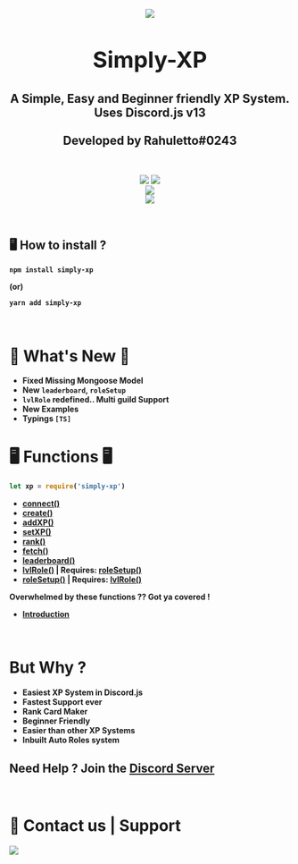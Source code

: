 <p align="center"><img align="center" style="margin-bottom:-6px" src="https://i.imgur.com/BiaHJA7.png?maxwidth=128&fidelity=grand"></p>

<h2 style="font-size:2.5rem;" align="center">Simply-XP</h2>

<h2 align="center">A Simple, Easy and Beginner friendly XP System. <br>Uses Discord.js v13<br><br>Developed by Rahuletto#0243</h2>

<br>
<p align="center">
   <a href="https://www.npmjs.com/package/simply-xp"><img src="https://img.shields.io/npm/v/simply-xp.svg?style=flat-square" /></a>
 <a href="https://www.npmjs.com/package/simply-xp"><img src="https://img.shields.io/npm/dt/simply-xp?style=flat-square" /></a><br>
   <a href="https://www.npmjs.com/package/simply-xp"><img src="https://nodei.co/npm/simply-xp.png?downloadRank=true&downloads=true&downloadRank=true&stars=true" /></a><br>
   <a href="https://discord.gg/3JzDV9T5Fn"><img src="https://invidget.switchblade.xyz/3JzDV9T5Fn" /></a>
</p>

<br>

## 🖥️ <b>How to install ?

```
npm install simply-xp
```

(or)

```
yarn add simply-xp
```

<br>

# 🎉 What's New 🎉

- Fixed Missing Mongoose Model
- New `leaderboard`, `roleSetup`
- `lvlRole` redefined.. Multi guild Support
- New Examples
- Typings `[TS]`

# 🖥 Functions 🖥

```js
let xp = require('simply-xp')
```

- [connect()](https://github.com/Rahuletto/simply-xp/blob/main/Examples/connect.md)
- [create()](https://github.com/Rahuletto/simply-xp/blob/main/Examples/create.md)
- [addXP()](https://github.com/Rahuletto/simply-xp/blob/main/Examples/addXP.md)
- [setXP()](https://github.com/Rahuletto/simply-xp/blob/main/Examples/setXP.md)
- [rank()](https://github.com/Rahuletto/simply-xp/blob/main/Examples/rank.md)
- [fetch()](https://github.com/Rahuletto/simply-xp/blob/main/Examples/fetch.md)
- [leaderboard()](https://github.com/Rahuletto/simply-xp/blob/main/Examples/leaderboard.md)
- [lvlRole()](https://github.com/Rahuletto/simply-xp/blob/main/Examples/lvlRole.md) | Requires: [roleSetup()](https://github.com/Rahuletto/simply-xp/blob/main/Examples/roleSetup.md)
- [roleSetup()](https://github.com/Rahuletto/simply-xp/blob/main/Examples/roleSetup.md) | Requires: [lvlRole()](https://github.com/Rahuletto/simply-xp/blob/main/Examples/lvlRole.md)

Overwhelmed by these functions ?? Got ya covered !

- [Introduction](https://github.com/Rahuletto/simply-xp/blob/main/Examples/intro.md)

<br>

# But Why ?

- Easiest XP System in Discord.js
- Fastest Support ever
- Rank Card Maker
- Beginner Friendly
- Easier than other XP Systems
- Inbuilt Auto Roles system

## **Need Help ? Join the [Discord Server](https://discord.gg/3JzDV9T5Fn)**

<br>
   
 <h1>👥 Contact us | Support</h1>
 <p>
<a href="https://discord.gg/3JzDV9T5Fn"><img src="https://media.discordapp.net/attachments/867344514943156254/891314222837936168/9sG4YFfuxxvPzCfcJO6XXnuAAAAAElFTkSuQmCC.png" /></a>
</p>

